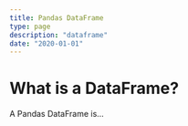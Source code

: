 ```yaml
---
title: Pandas DataFrame
type: page
description: "dataframe"
date: "2020-01-01"
---
```


# What is a DataFrame?
A Pandas DataFrame is...
